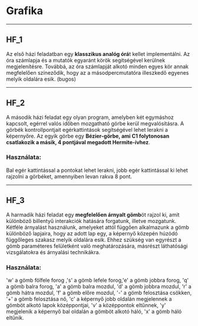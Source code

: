 # Grafika

---

## HF_1

Az első házi feladatban egy **klasszikus analóg órá**t kellet implementálni. Az óra számlapja és a mutatók egyaránt körök segítségével kerülnek megjelenítésre. Továbbá, az óra számlapját alkotó minden egyes kör annak megfelelően színeződik, hogy az a másodpercmutatóra illeszkedő egyenes melyik oldalára esik. (bugos)

---

## HF_2

A második házi feladat egy olyan program, amelyben két egymáshoz kapcsolt, egérrel valós időben mozgatható görbe kerül megvalósításra. A görbék kontrollpontjait egérkattintások segítségével lehet lerakni a képernyőre. Az egyik görbe egy **Bézier-görbe, ami C1 folytonosan csatlakozik a másik, 4 pontjával megadott Hermite-ívhez**.

### Használata:

Bal egér kattintással a pontokat lehet lerakni, jobb egér kattintással ki lehet rajzolni a görbéket, amennyiben levan rakva 8 pont.

---

## HF_3

A harmadik házi feladat egy **megfelelően árnyalt gömb**öt rajzol ki, amit különböző billentyű interakciók hatására forgatunk, illetve mozgatunk. Kétféle árnyalást használunk, amelyeket attól függően alkalmazunk a gömb különböző lapjaira, hogy az adott lap egy, a képernyő közepén húzódó függőleges szakasz melyik oldalára esik. Ehhez szükség van egyrészt a gömb paraméteres felületként való meghatározására, másrészt láthatósági vizsgálatokra és árnyalási technikákra.

### Használata:

'w' a gömb fölfele forog ,'s' a gömb lefele forog,'e' a gömb jobbra forog, 'q' a gömb balra forog, 'a' a gömb balra mozdul, 'd' a gömb jobbra mozdul, 'r' a gömb hátra mozdul, 'f' a gömb előre mozdul, '-' a gömb felosztása csökken, '+' a gömb felosztása nő, 'c' a képernyő jobb oldalán megjelennek a gömböt alkotó lapok középpontjai, 'v' a középpontok eltűnnek, 'y' megjelenik a képernyő bal oldalán a gömböt alkotó háló, 'x' a gömb háló eltűnik.
